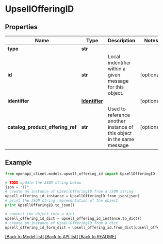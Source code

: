 # UpsellOfferingID


## Properties
Name | Type | Description | Notes
------------ | ------------- | ------------- | -------------
**type** | **str** |  | 
**id** | **str** | Local indentifier within a given message for this object. | [optional] 
**identifier** | [**Identifier**](Identifier.md) |  | [optional] 
**catalog_product_offering_ref** | **str** | Used to reference another instance of this object in the same message | [optional] 

## Example

```python
from openapi_client.models.upsell_offering_id import UpsellOfferingID

# TODO update the JSON string below
json = "{}"
# create an instance of UpsellOfferingID from a JSON string
upsell_offering_id_instance = UpsellOfferingID.from_json(json)
# print the JSON string representation of the object
print UpsellOfferingID.to_json()

# convert the object into a dict
upsell_offering_id_dict = upsell_offering_id_instance.to_dict()
# create an instance of UpsellOfferingID from a dict
upsell_offering_id_form_dict = upsell_offering_id.from_dict(upsell_offering_id_dict)
```
[[Back to Model list]](../README.md#documentation-for-models) [[Back to API list]](../README.md#documentation-for-api-endpoints) [[Back to README]](../README.md)


